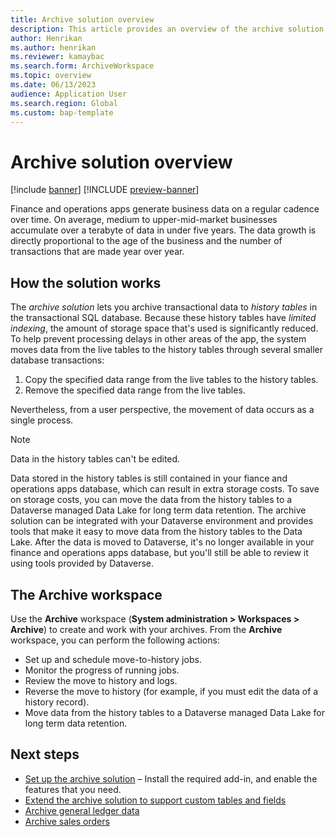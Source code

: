 ```yaml
---
title: Archive solution overview
description: This article provides an overview of the archive solution that you can use to archive different types of records in finance and operations apps.
author: Henrikan
ms.author: henrikan
ms.reviewer: kamaybac
ms.search.form: ArchiveWorkspace
ms.topic: overview
ms.date: 06/13/2023
audience: Application User
ms.search.region: Global
ms.custom: bap-template
---
```


# Archive solution overview

[!include [banner](../includes/banner.md)]
[!INCLUDE [preview-banner](../includes/preview-banner.md)]

<!-- KFM: Update to include info about long term data retention -->

Finance and operations apps generate business data on a regular cadence over time. On average, medium to upper-mid-market businesses accumulate over a terabyte of data in under five years. The data growth is directly proportional to the age of the business and the number of transactions that are made year over year.

## How the solution works

The *archive solution* lets you archive transactional data to *history tables* in the transactional SQL database. Because these history tables have *limited indexing*, the amount of storage space that's used is significantly reduced. To help prevent processing delays in other areas of the app, the system moves data from the live tables to the history tables through several smaller database transactions:

1. Copy the specified data range from the live tables to the history tables.
1. Remove the specified data range from the live tables.

Nevertheless, from a user perspective, the movement of data occurs as a single process.

> [!NOTE]
> Data in the history tables can't be edited.

Data stored in the history tables is still contained in your fiance and operations apps database, which can result in extra storage costs. To save on storage costs, you can move the data from the history tables to a Dataverse managed Data Lake for long term data retention. The archive solution can be integrated with your Dataverse environment and provides tools that make it easy to move data from the history tables to the Data Lake. After the data is moved to Dataverse, it's no longer available in your finance and operations apps database, but you'll still be able to review it using tools provided by Dataverse.

## The Archive workspace

Use the **Archive** workspace (**System administration \> Workspaces \> Archive**) to create and work with your archives. From the **Archive** workspace, you can perform the following actions:

- Set up and schedule move-to-history jobs.
- Monitor the progress of running jobs.
- Review the move to history and logs.
- Reverse the move to history (for example, if you must edit the data of a history record).
- Move data from the history tables to a Dataverse managed Data Lake for long term data retention.

## Next steps

- [Set up the archive solution](archive-setup.md) – Install the required add-in, and enable the features that you need.
- [Extend the archive solution to support custom tables and fields](archive-customizations.md)
- [Archive general ledger data](archive-general-ledger.md)
- [Archive sales orders](archive-sales-orders.md)
